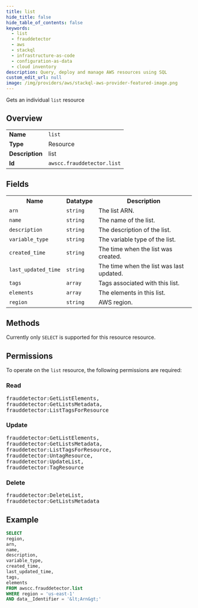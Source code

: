 ```yaml
---
title: list
hide_title: false
hide_table_of_contents: false
keywords:
  - list
  - frauddetector
  - aws
  - stackql
  - infrastructure-as-code
  - configuration-as-data
  - cloud inventory
description: Query, deploy and manage AWS resources using SQL
custom_edit_url: null
image: /img/providers/aws/stackql-aws-provider-featured-image.png
---
```

Gets an individual <code>list</code> resource

## Overview
<table><tbody>
<tr><td><b>Name</b></td><td><code>list</code></td></tr>
<tr><td><b>Type</b></td><td>Resource</td></tr>
<tr><td><b>Description</b></td><td>list</td></tr>
<tr><td><b>Id</b></td><td><code>awscc.frauddetector.list</code></td></tr>
</tbody></table>

## Fields
<table><tbody>
<tr><th>Name</th><th>Datatype</th><th>Description</th></tr>
<tr><td><code>arn</code></td><td><code>string</code></td><td>The list ARN.</td></tr>
<tr><td><code>name</code></td><td><code>string</code></td><td>The name of the list.</td></tr>
<tr><td><code>description</code></td><td><code>string</code></td><td>The description of the list.</td></tr>
<tr><td><code>variable_type</code></td><td><code>string</code></td><td>The variable type of the list.</td></tr>
<tr><td><code>created_time</code></td><td><code>string</code></td><td>The time when the list was created.</td></tr>
<tr><td><code>last_updated_time</code></td><td><code>string</code></td><td>The time when the list was last updated.</td></tr>
<tr><td><code>tags</code></td><td><code>array</code></td><td>Tags associated with this list.</td></tr>
<tr><td><code>elements</code></td><td><code>array</code></td><td>The elements in this list.</td></tr>
<tr><td><code>region</code></td><td><code>string</code></td><td>AWS region.</td></tr>

</tbody></table>

## Methods
Currently only <code>SELECT</code> is supported for this resource resource.

## Permissions

To operate on the <code>list</code> resource, the following permissions are required:

### Read
<pre>
frauddetector:GetListElements,
frauddetector:GetListsMetadata,
frauddetector:ListTagsForResource</pre>

### Update
<pre>
frauddetector:GetListElements,
frauddetector:GetListsMetadata,
frauddetector:ListTagsForResource,
frauddetector:UntagResource,
frauddetector:UpdateList,
frauddetector:TagResource</pre>

### Delete
<pre>
frauddetector:DeleteList,
frauddetector:GetListsMetadata</pre>


## Example
```sql
SELECT
region,
arn,
name,
description,
variable_type,
created_time,
last_updated_time,
tags,
elements
FROM awscc.frauddetector.list
WHERE region = 'us-east-1'
AND data__Identifier = '&lt;Arn&gt;'
```
